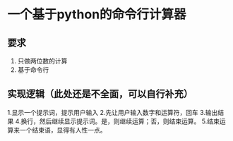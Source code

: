 # 一个基于python的命令行计算器
## 要求
1. 只做两位数的计算
2. 基于命令行

## 实现逻辑（此处还是不全面，可以自行补充）
1.显示一个提示词，提示用户输入
2.先让用户输入数字和运算符，回车
3.输出结果
4.换行，然后继续显示提示词。是，则继续运算；否，则结束运算。
5.结束运算来一个结束语，显得有人性一点。


